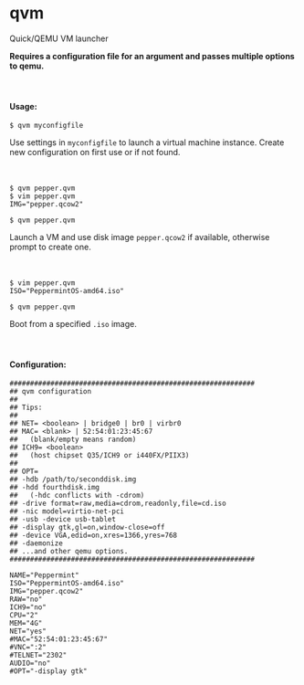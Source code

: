 # qvm
Quick/QEMU VM launcher
<br>

**Requires a configuration file for an argument and passes multiple options to qemu.**
<br><br><br>

#### Usage:
```
$ qvm myconfigfile
```
Use settings in `myconfigfile` to launch a virtual machine instance. Create new configuration on first use or if not found. 
<br><br><br>

```
$ qvm pepper.qvm
$ vim pepper.qvm
IMG="pepper.qcow2"

$ qvm pepper.qvm
```
Launch a VM and use disk image `pepper.qcow2` if available, otherwise prompt to create one.
<br><br><br>

```
$ vim pepper.qvm
ISO="PeppermintOS-amd64.iso"

$ qvm pepper.qvm
```
Boot from a specified `.iso` image.
<br><br><br>

#### Configuration:
```
############################################################
## qvm configuration
##
## Tips:
##
## NET= <boolean> | bridge0 | br0 | virbr0
## MAC= <blank> | 52:54:01:23:45:67
##   (blank/empty means random)
## ICH9= <boolean>
##   (host chipset Q35/ICH9 or i440FX/PIIX3)
##
## OPT=
## -hdb /path/to/seconddisk.img
## -hdd fourthdisk.img
##   (-hdc conflicts with -cdrom)
## -drive format=raw,media=cdrom,readonly,file=cd.iso
## -nic model=virtio-net-pci
## -usb -device usb-tablet
## -display gtk,gl=on,window-close=off
## -device VGA,edid=on,xres=1366,yres=768
## -daemonize
## ...and other qemu options.
############################################################

NAME="Peppermint"
ISO="PeppermintOS-amd64.iso"
IMG="pepper.qcow2"
RAW="no"
ICH9="no"
CPU="2"
MEM="4G"
NET="yes"
#MAC="52:54:01:23:45:67"
#VNC=":2"
#TELNET="2302"
AUDIO="no"
#OPT="-display gtk"
```

